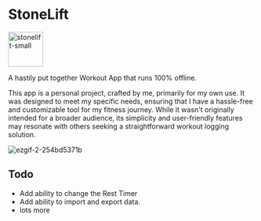 # StoneLift 

<img width="71" alt="stonelift-small" src="https://github.com/ClayAmore/StoneLift/assets/131625063/6145f2ed-e39c-47a6-b0c7-271af45e4f4f">

A hastily put together Workout App that runs 100% offline.

This app is a personal project, crafted by me, primarily for my own use. It was designed to meet my specific needs, ensuring that I have a hassle-free and customizable tool for my fitness journey. While it wasn't originally intended for a broader audience, its simplicity and user-friendly features may resonate with others seeking a straightforward workout logging solution.

![ezgif-2-254bd5371b](https://github.com/ClayAmore/StoneLift/assets/131625063/8a87c9c5-e229-431b-be34-c303563b3190)


## Todo
* Add ability to change the Rest Timer
* Add ability to import and export data.
* lots more
 
